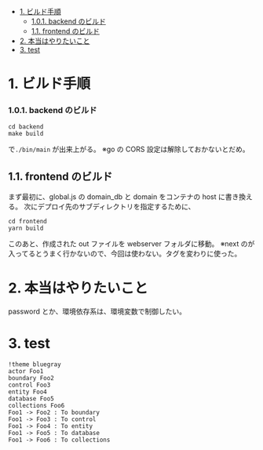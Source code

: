 - [1. ビルド手順](#1-ビルド手順)
    - [1.0.1. backend のビルド](#101-backend-のビルド)
  - [1.1. frontend のビルド](#11-frontend-のビルド)
- [2. 本当はやりたいこと](#2-本当はやりたいこと)
- [3. test](#3-test)
# 1. ビルド手順

### 1.0.1. backend のビルド

```
cd backend
make build
```

で`./bin/main` が出来上がる。
※go の CORS 設定は解除しておかないとだめ。

## 1.1. frontend のビルド

まず最初に、global.js の domain_db と domain をコンテナの host に書き換える。
次にデプロイ先のサブディレクトリを指定するために、

```
cd frontend
yarn build
```

このあと、作成された out ファイルを webserver フォルダに移動。
※next の<Image />が入ってるとうまく行かないので、今回は使わない。<img />タグを変わりに使った。

# 2. 本当はやりたいこと

password とか、環境依存系は、環境変数で制御したい。

# 3. test

```plantuml
!theme bluegray
actor Foo1
boundary Foo2
control Foo3
entity Foo4
database Foo5
collections Foo6
Foo1 -> Foo2 : To boundary
Foo1 -> Foo3 : To control
Foo1 -> Foo4 : To entity
Foo1 -> Foo5 : To database
Foo1 -> Foo6 : To collections
```





